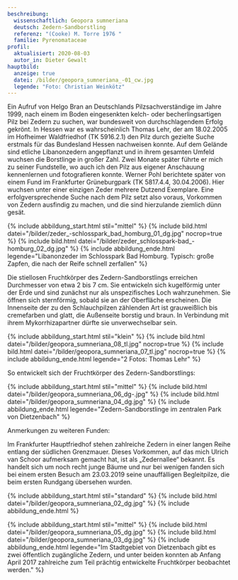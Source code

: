 ```yaml
---
beschreibung:
  wissenschaftlich: Geopora sumneriana
  deutsch: Zedern-Sandborstling
  referenz: "(Cooke) M. Torre 1976 "
  familie: Pyrenomataceae
profil:
  aktualisiert: 2020-08-03
  autor_in: Dieter Gewalt
hauptbild:
  anzeige: true
  datei: /bilder/geopora_sumneriana_-01_cw.jpg
  legende: "Foto: Christian Weinkötz"
---
```

Ein Aufruf von Helgo Bran an Deutschlands Pilzsachverständige im Jahre 1999, nach einem im Boden eingesenkten kelch- oder becherlingsartigen Pilz bei Zedern zu suchen, war bundesweit von durchschlagendem Erfolg gekrönt. In Hessen war es wahrscheinlich Thomas Lehr, der am 18.02.2005 im Hofheimer Waldfriedhof (TK 5916.2.1) den Pilz durch gezielte Suche erstmals für das Bundesland Hessen nachweisen konnte. Auf dem Gelände sind etliche Libanonzedern angepflanzt und in ihrem gesamten Umfeld wuchsen die Borstlinge in großer Zahl. Zwei Monate später führte er mich zu seiner Fundstelle, wo auch ich den Pilz aus eigener Anschauung kennenlernen und fotografieren konnte. Werner Pohl berichtete später von einem Fund im Frankfurter Grüneburgpark (TK 5817.4.4, 30.04.2006). Hier wuchsen unter einer einzigen Zeder mehrere Dutzend Exemplare. Eine erfolgversprechende Suche nach dem Pilz setzt also voraus, Vorkommen von Zedern ausfindig zu machen, und die sind hierzulande ziemlich dünn gesät.

{% include abbildung_start.html stil="mittel" %}
{% include bild.html datei="/bilder/zeder_-schlosspark_bad_homburg_01_dg.jpg" nocrop=true %}
{% include bild.html datei="/bilder/zeder_schlosspark-bad_-homburg_02_dg.jpg" %}
{% include abbildung_ende.html legende="Libanonzeder im Schlosspark Bad Homburg. Typisch: große Zapfen, die nach der Reife schnell zerfallen" %}

Die stiellosen Fruchtkörper des Zedern-Sandborstlings erreichen Durchmesser von etwa 2 bis 7 cm. Sie entwickeln sich kugelförmig unter der Erde und sind zunächst nur als unspezifisches Loch wahrzunehmen. Sie öffnen sich sternförmig, sobald sie an der Oberfläche erscheinen. Die Innenseite der zu den Schlauchpilzen zählenden Art ist grauweißlich bis cremefarben und glatt, die Außenseite borstig und braun. In Verbindung mit ihrem Mykorrhizapartner dürfte sie unverwechselbar sein.

{% include abbildung_start.html stil="klein" %}
{% include bild.html datei="/bilder/geopora_sumneriana_08_tl.jpg" nocrop=true %}
{% include bild.html datei="/bilder/geopora_sumneriana_07_tl.jpg" nocrop=true %}
{% include abbildung_ende.html legende="2 Fotos: Thomas Lehr" %}

So entwickelt sich der Fruchtkörper des Zedern-Sandborstlings:

{% include abbildung_start.html stil="mittel" %}
{% include bild.html datei="/bilder/geopora_sumneriana_06_dg-.jpg" %}
{% include bild.html datei="/bilder/geopora_sumneriana_04_dg.jpg" %}
{% include abbildung_ende.html legende="Zedern-Sandborstlinge im zentralen Park von Dietzenbach" %}

Anmerkungen zu weiteren Funden:  

Im Frankfurter Hauptfriedhof stehen zahlreiche Zedern in einer langen Reihe entlang der südlichen Grenzmauer. Dieses Vorkommen, auf das mich Ulrich van Schoor aufmerksam gemacht hat, ist als „Zedernallee“ bekannt. Es handelt sich um noch recht junge Bäume und nur bei wenigen fanden sich bei einem ersten Besuch am 23.03.2019 seine unauffälligen Begleitpilze, die beim ersten Rundgang übersehen wurden.

{% include abbildung_start.html stil="standard" %}
{% include bild.html datei="/bilder/geopora_sumneriana_02_dg.jpg" %}
{% include abbildung_ende.html %}

{% include abbildung_start.html stil="mittel" %}
{% include bild.html datei="/bilder/geopora_sumneriana_05_dg.jpg" %}
{% include bild.html datei="/bilder/geopora_sumneriana_03_dg.jpg" %}
{% include abbildung_ende.html legende="Im Stadtgebiet von Dietzenbach gibt es zwei öffentlich zugängliche Zedern, und unter beiden konnten ab Anfang April 2017 zahlreiche zum Teil prächtig entwickelte Fruchtkörper beobachtet werden." %}
